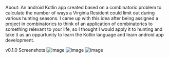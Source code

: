 About:
An android Kotlin app created based on a combinatoric problem to calculate the number of ways a Virginia Resident could limit out during various hunting seasons.
I came up with this idea after being assigned a project in combinatorics to think of an application of combinatorics to something relevant to your life,
so I thought I would apply it to hunting and take it as an oppurtunity to learn the Kotlin language and learn android app development.

v0.1.0 Screenshots
![image](https://github.com/arshaw4/Virginia-Hunting-Regulations/assets/142753496/61fc32d6-a529-4eec-81a0-87c56b1ffba9)
![image](https://github.com/arshaw4/Virginia-Hunting-Regulations/assets/142753496/3c4ddab1-f055-4ca0-9da7-6becda5cd2f6)
![image](https://github.com/arshaw4/Virginia-Hunting-Regulations/assets/142753496/8b1435f6-6901-4e08-ab51-5effc5d6aea5)
